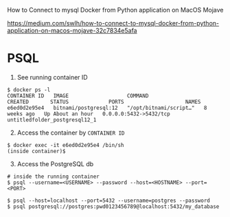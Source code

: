 

How to Connect to mysql Docker from Python application on MacOS Mojave

https://medium.com/swlh/how-to-connect-to-mysql-docker-from-python-application-on-macos-mojave-32c7834e5afa


# PSQL

1. See running container ID
```shell
$ docker ps -l
CONTAINER ID   IMAGE                   COMMAND                  CREATED       STATUS             PORTS                    NAMES
e6ed0d2e95e4   bitnami/postgresql:12   "/opt/bitnami/script…"   8 weeks ago   Up About an hour   0.0.0.0:5432->5432/tcp   untitledfolder_postgresql12_1
```

2. Access the container by `CONTAINER ID`
```shell
$ docker exec -it e6ed0d2e95e4 /bin/sh
(inside container)$
```

3. Access the PostgreSQL db
```shell
# inside the running container
$ psql --username=<USERNAME> --password --host=<HOSTNAME> --port=<PORT>

$ psql --host=localhost --port=5432 --username=postgres --password
$ psql postgresql://postgres:pwd0123456789@localhost:5432/my_database
```